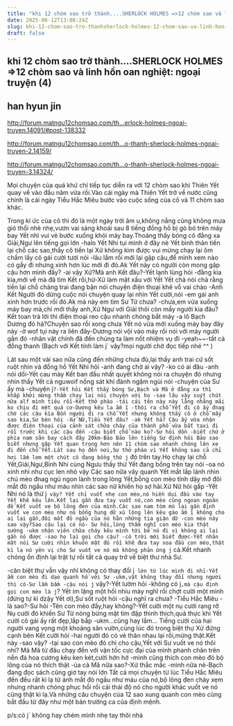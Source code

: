 ```yaml
---
title: "khi 12 chòm sao trở thành....SHERLOCK HOLMES =>12 chòm sao và linh hồn oan nghiệt: ngoại truyện (4)"
date: 2025-06-12T13:08:24Z
slug: khi-12-chom-sao-tro-thanhsherlock-holmes-12-chom-sao-va-linh-hon-oan-nghiet-ngoai-truyen-4
draft: false
---
```


## khi 12 chòm sao trở thành....SHERLOCK HOLMES =>12 chòm sao và linh hồn oan nghiệt: ngoại truyện (4)

## han hyun jin

http://forum.matngu12chomsao.com/th...erlock-holmes-ngoai-truyen.14091/#post-138332

http://forum.matngu12chomsao.com/th...o-thanh-sherlock-holmes-ngoai-truyen-2.14159/
 
http://forum.matngu12chomsao.com/th...o-thanh-sherlock-holmes-ngoai-truyen-3.14324/
 
Mọi chuyện của quá khứ chỉ tiếp tục diễn ra với 12 chòm sao khi Thiên Yết quay về vào đầu năm vừa rồi.Vào cái ngày mà Thiên Yết trở về nước cũng chính là cái ngày Tiểu Hắc Miêu bước vào cuộc sống của cô và 11 chòm sao khác.
 
Trong kí ức của cô thì đó là một ngày trời âm u,không nắng cũng không mưa gió thổi nhè nhẹ,vươn vai sảng khoái sau 8 tiếng đồng hồ bị gò bó trên máy bay Yết nhì vui vẻ bước xuống khỏi máy bay.Thoáng thấy bóng cô đằng xa Giải,Ngư lên tiếng gọi lớn
-halo Yết Nhi tụi mình ở đây nè
Yết bình thản tiến lại chỗ các sao,thấy cô tiến lại Xử không kìm được vui mừng chạy lại ôm chầm lấy cô gái cười tươi nói
-lâu lắm rồi mới lại gặp cậu,để mình xem nào có gầy đi nhưng xinh hơn lúc mới đi đó.Ak Yết này có người còn mong gặp cậu hơn mình đấy?
-ai vậy Xử?Mà anh Kết đâu?-Yết lạnh lùng hỏi
-đằng kia kìa,mới về mà đã tìm Kết rồi,hừ-Xử làm mặt xấu với Yết
Yết chả nói chả rằng tiến lại chỗ chàng trai đang bận nói chuyện điện thoại khẽ vỗ vai chào
-Anh Kết
Người đó dừng cuộc nói chuyện quay lại nhìn Yết cười,nói -em gái anh xinh hơn trước rồi đó.Ak mà này em tìm Sư Tử chưa?
-chưa,em vừa xuống máy bay mà,chỉ mới thấy anh,Xử Ngư với Giải thôi còn mấy người kia đâu?
Kết toan trả lời thì điện thoại reo cậu nhanh chóng bắt máy
-a lô Bạch Dương đó hả?Chuyện sao rồi xong chưa Yết nó vừa mới xuống máy bay đây này
-ờ wof tụi này ra liên đây-Dương nói vội vào máy rồi nói với máy người gần đó -nhân vật chính đã đến chúng ta làm nốt nhiệm vụ đi
-yeah~~-tất cả đồng thanh
(Bạch với Kết tính làm j` vậy?mọi người chờ đọc tiếp nhé ^^ )
 
Lát sau một vài sao nữa cũng đến những chưa đủ,lại thấy anh trai cứ sốt ruột nhìn và đồng hồ Yết Nhi hỏi
-anh đang chờ ai vậy?
-ko có ai đâu
-anh nói dối-Yết cau mày
Kết ban đầu nhất quyết không nói ra chuyện đó nhưng nhìn thấy Yết cả nguwoif nồng sát khí đành ngậm ngùi nói
-chuyện của Sư ấy mà
-chuyện j`?-Yết hỏi
Kết thấy bóng Sư,Bạch và Mã ở đằng xa thì khấp khởi mừng thầm chạy lai nói chuyện với họ
-sao lâu vậy suýt chút nữa alf mình tiêu rồi-Kết thở phào
-tái cái tên này này lằng nhằng mãi ko chịu đi mệt quá cơ-Dương kêu la ầm ĩ
-thôi ra chỗ Yết đi cô ấy đnag chờ các cậu kìa
Bốn người đi ra chỗ Yết nhưng không thấy cô ở chỗ mấy sao kia,Sư bèn hỏi
-Xử Nữ,Tiểu Yết đâu?
-ak Yết hả? Cậu ấy vừa nhận được điện thoại của cảnh sát chữa cháy của thành phồ vừa bắt taxi đi rồi trước khi các cậu đến
-cậu biết chỗ nào ko?-Sư hỏi dồn
-biết chứ ở phía nam sân bay cách đây 20km-Bảo Bảo lên tiếng
Sư định hỏi Bảo sao biết nhưng gặp Yết quan trọng hơn nên 11 chòm sao nhanh chóng lên xe đi đến chỗ Yết.Lát sau họ đến nơi,Sư thở phào vì Yết không sao cả chỉ hơi lấm lem một chút cô đang bồng thứ j` đó trên tay.Họ chạy lại chỗ Yết,Giải,Ngư,Bình Nhi cùng Ngưu thấy thứ Yết đang bồng trên tay nói
-oa nó xinh nhỉ như cục len nhỏ vậy
Các sao nữa vây quanh Yết mắt lấp lánh nhìn chú mèo đnag ngủ ngon lành trong lòng Yết,bỗng con mèo tỉnh dậy mở đôi mắt đỏ ngầu như máu nhìn các sao nữ khiến họ sợ hãi.Xử Nữ hỏi gấp
-Yết Nhi nó là thứ j` vậy?
Yết chỉ vuốt nhẹ con mèo,nó hiền dụi đầu vào tay Yết khẽ kêu lên.Kết lại gần đưa tay vuốt nó,con mèo cũng ngoan ngoãn để Kết vuốt ve bộ lông đen của mình.Các sao nam tòm mò lại gần định vuốt ve con mèo như nó bỗng hung dữ xù lông lên kêu gào ầm ĩ không cho ai lại gần,đôi mắt đỏ ngầu của nó hằn những tia giận dữ
-con mèo này sao vậy?Sao cậu lại có nó- Sư hỏi,lòng thầm nghĩ con mèo kia thật sướng
-ukm nhận viên chữa cháy kêu mình tới bế nó đi vì không ai lại gần nó được
-sao họ lại gọi cho cậu?
-có trời mới biết được-Yết nhăn mặt nói
Sư cười nhìn khuôn mặt đó rồi khẽ đưa tay xoa đầu con mèo,thật kì lạ nó yên vị cho Sư vuốt ve nó mà không phản ứng j` cả.Kết nhanh chóng ổn định lại trật tự rồi tất cả quay trở về biệt thư nhà Sư.
 
-căn biệt thự vẫn vậy nhỉ không có thay đổi j` lớn từ lúc mình đi nhỉ-Yết ẵm con mèo đi dạo quanh hồ với Sư
-ukm,vật không thay đổi nhưng người thì có-Sư lầm bầm
-cậu nói j` vậy?-Yết lườm hỏi
-không có j`,mà cậu định gọi con mèo là j`?
Yết im lặng một hồi nhíu mày nghĩ rồi chợt cười một mình (đừng tự kỉ dzậy Yết ơi),Sư sốt ruột hỏi
-cậu nghĩ ra chưa?
-Tiểu Hắc Miêu
-là sao?-Sư hỏi
-Tên con mèo đấy,hay không?-Yết cười một nụ cười rạng rỡ
Nụ cười đó khiến Sư Tử nóng bừng mặt tim đập thình thịch,quả thực khi Yết cười cô gái ấy rất đẹp,lắp bắp
-ukm...cũng hay lắm...
Tiếng cười của hai người vang vọng một khoảng sân vườn,cùng lúc đó trong biệt thự Xử đứng cạnh bên Kết cười hỏi
-hai người đó có vẻ thân nhau lại rồi,mừng thật.Kết này
-sao vậy?
-tại sao con mèo đó chỉ cho cậu,Yết với Sư vuốt ve nó thôi nhỉ?
Mã Mã từ đâu chạy đến với vận tốc cực đại của mình phanh chân trên nền đá hoa cương kêu ken két,cười hớn hở
-mình cũng thích con mèo đó bộ lông của nó thích thật
-ủa cả Mã nữa sao?-Xử thắc mắc
-mình nữa nè-Bạch đang đọc sách cũng giơ tay nói lớn
Tất cả mọi chuyện từ lúc Tiểu Hắc Miêu đến đều rất kì lạ từ ánh mắt đỏ ngầu như máu của nó,bộ lông đen cháy xẹm nhưng nhanh chóng phục hồi rồi cái thái độ nó cho người khác vuốt ve nó cũng thật kì lạ.Và những câu chuyện của 12 sao xung quanh con mèo cũng bắt đầu từ đây như một bản trường ca của định mệnh.
 
p/s:có j` không hay chém mình nhẹ tay thôi nhá